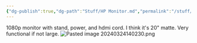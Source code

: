 ```yaml
---
{"dg-publish":true,"dg-path":"Stuff/HP Monitor.md","permalink":"/stuff/hp-monitor/"}
---
```


1080p monitor with stand, power, and hdmi cord. I think it's 20" matte. 
Very functional if not large. 
![Pasted image 20240324140230.png](/img/user/Attachments/Pasted%20image%2020240324140230.png)